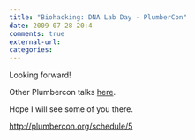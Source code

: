 ```yaml
---
title: "Biohacking: DNA Lab Day - PlumberCon"
date: 2009-07-28 20:4
comments: true
external-url:
categories:
---
```

Looking forward!  
  
Other Plumbercon talks [here][1].   
  
Hope I will see some of you there.

<http://plumbercon.org/schedule/5>

  [1]: http://plumbercon.org/schedule
